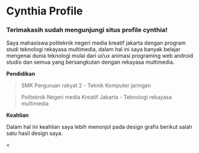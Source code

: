 # Cynthia Profile

###  Terimakasih sudah  mengunjungi situs profile cynthia!

Saya  mahasiswa  politeknik negeri media kreatif jakarta dengan  program studi teknologi rekayasa multimedia, dalam hal ini saya banyak belajar mengenai dunia teknologi mulai dari ui/ux  animasi programing web  android studio dan  semua yang bersangkutan dengan rekayasa multimedia. 

**Pendidikan**

> SMK Perguruan rakyat 2  - Teknik Komputer jaringan

> Politeknik Negeri media  Kreatif Jakarta - Teknologi rekayasa multimedia

**Keahlian**

Dalam hal ini keahlian saya lebih menonjol pada design grafis berikut salah satu hasil design saya.

<
